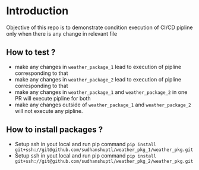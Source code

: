 # Introduction
Objective of this repo is to demonstrate condition execution of CI/CD pipline only when there is any change in relevant file

## How to test ?
* make any changes in `weather_package_1` lead to execution of pipline corresponding to that
* make any changes in `weather_package_2` lead to execution of pipline corresponding to that
* make any changes in `weather_package_1` and `weather_package_2`  in one PR will execute pipline for both
* make any changes outside of `weather_package_1` and `weather_package_2` will not execute any pipline.

## How to install packages ?
* Setup ssh in yout local and run pip command `pip install git+ssh://git@github.com/sudhanshuptl/weather_pkg_1/weather_pkg.git`
* Setup ssh in yout local and run pip command `pip install git+ssh://git@github.com/sudhanshuptl/weather_pkg_2/weather_pkg.git`